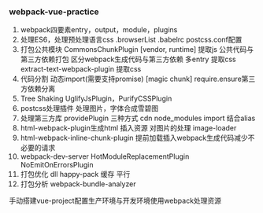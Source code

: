 ### webpack-vue-practice

1. webpack四要素entry，output，module，plugins
2. 处理ES6，处理预处理语言css
   .browserList .babelrc postcss.conf配置
3. 打包公共模块
   CommonsChunkPlugin [vendor, runtime] 提取js
   公共代码与第三方依赖打包
   区分webpack生成代码与第三方依赖
   多entry
   提取css extract-text-webpack-plugin 提取css
4. 代码分割 动态import(需要支持promise) [magic chunk] require.ensure第三方依赖分离
5. Tree Shaking UglifyJsPlugin，PurifyCSSPlugin
6. postcss处理插件
   处理图片，字体合成雪碧图
7. 处理第三方库 providePlugin 三种方式 cdn node_modules import 结合alias
8. html-webpack-plugin生成html 插入资源
   对图片的处理 image-loader
9. html-webpack-inline-chunk-plugin 提前加载插入webpack生成代码减少不必要的请求
10. webpack-dev-server
    HotModuleReplacementPlugin
    NoEmitOnErrorsPlugin
11. 打包优化
    dll happy-pack 缓存 平行
12. 打包分析
    webpack-bundle-analyzer

手动搭建vue-project配置生产环境与开发环境使用webpack处理资源

